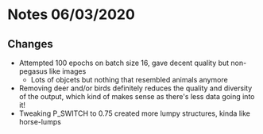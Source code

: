 # Notes 06/03/2020

## Changes
- Attempted 100 epochs on batch size 16, gave decent quality but non-pegasus like images
  - Lots of objcets but nothing that resembled animals anymore
- Removing deer and/or birds definitely reduces the quality and diversity of the output, which kind of makes sense as there's less data going into it!
- Tweaking P_SWITCH to 0.75 created more lumpy structures, kinda like horse-lumps